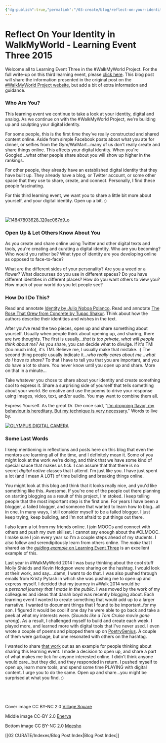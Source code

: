 ```yaml
---
{"dg-publish":true,"permalink":"/03-create/blog/reflect-on-your-identity-in-walk-my-world-learning-event-three-2015/","title":"Reflect On Your Identity in #WalkMyWorld - Learning Event Three 2015","tags":["walkmyworld"]}
---
```


# Reflect On Your Identity in WalkMyWorld - Learning Event Three 2015

Welcome all to Learning Event Three in the #WalkMyWorld Project. For the full write-up on this third learning event, please [click here](https://sites.google.com/site/walkmyworldproject/2015-learning-events/reflect-on-your-identity). This blog post will share the information presented in the original post on the [#WalkMyWorld Project website](https://sites.google.com/site/walkmyworldproject/), but add a bit of extra information and guidance.

### Who Are You?

This learning event we continue to take a look at your identity, digital and analog. As we continue on with the #WalkMyWorld Project, we're building up and sculpting your digital identity.

For some people, this is the first time they've really constructed and shared content online. Aside from simple Facebook posts about what you ate for dinner, or selfies from the Gym/WalMart...many of us don't really create and share things online. This affects your digital identity. When you're Googled...what other people share about you will show up higher in the rankings.

For other people, they already have an established digital identity that they have built up. They already have a blog, or Twitter account, or some other space that they use to share, create, and connect. Personally, I find these people fascinating.

For this third learning event, we want you to share a little bit more about yourself, and your digital identity. Open up a bit. :)

 

[![14847803628_120ac067d9_o](images/14847803628_120ac067d9_o-300x200.jpg)](http://wiobyrne.com/wp-content/uploads/2015/02/14847803628_120ac067d9_o.jpg)

### Open Up & Let Others Know About You

As you create and share online using Twitter and other digital texts and tools, you're creating and curating a digital identity. Who are you becoming? Who would you rather be? What type of identity are you developing online as opposed to face-to-face?

What are the different sides of your personality? Are you a weed or a flower? What discourses do you use in different spaces? Do you have different identities in different places? How do you want others to view you? How much of your world do you let people see?

### How Do I Do This?

Read and annotate [Identity by Julio Noboa Polanco](http://genius.com/Julio-noboa-polanco-identity-annotated). Read and annotate [The Rose That Grew from Concrete by Tupac Shakur](http://genius.com/2pac-the-rose-that-grew-from-concrete-autobiographical-annotated). Think about how the authors describe their identities and wishes in the text.

After you've read the two pieces, open up and share something about yourself. Usually when people think about opening up, and sharing, there are two thoughts. The first is usually..._that is too private, what will people think about me?_ As you share, you can decide what to divulge. If it's TMI (too much info), it's TMI. Believe me, I usually make that mistake. :) The second thing people usually indicate it..._who really cares about me...what do I have to share?_ To that I have to tell you that you are important, and you do have a lot to share. You never know until you open up and share. More on that in a minute...

Take whatever you chose to share about your identity and create something cool to express it. Share a surprising side of yourself that tells something about your world. Be creative and use the poems to drive your response using images, video, text, and/or audio. You may want to combine them all.

Express Yourself. As the great Dr. Dre once said, "[I'm dropping flavor, my behaviour is hereditary. But my technique is very necessary.](http://genius.com/Nwa-express-yourself-lyrics/)" Words to live by.

[![OLYMPUS DIGITAL CAMERA](images/21368516_c276eeb47b_o-300x225.jpg)](http://wiobyrne.com/wp-content/uploads/2015/02/21368516_c276eeb47b_o.jpg)

### Some Last Words

I keep mentioning in reflections and posts here on this blog that even the mentors are learning all of the time, and I definitely mean it. Some of you might look at the work we're doing, and think that we have some kind of special sauce that makes us tick. I can assure that that there is no secret _digital native_ classes that I attend. I'm just like you. I have just spent a lot (and I mean A LOT) of time building and breaking things online.

You might look at this blog and think that it looks really nice, and you'd like something like this. Awesome. If you're one of the people out there planning on starting blogging as a result of this project, I'm stoked. I keep telling people that the most important step is the first one. For years I have been a blogger, a failed blogger, and someone that wanted to learn how to blog...all in one. In many ways, I still consider myself to be a failed blogger. I just keep trying, keep building, and I'm not afraid to put things out there.

I also learn a lot from my friends online. I join MOOCs and connect with others and push my own skillset. I cannot say enough about the #CLMOOC. I make sure I join every year so I'm a couple steps ahead of my students. I also follow and serendipitously learn from others online. The _make_ that I shared as the [_guiding example_ on Learning Event Three](https://sites.google.com/site/walkmyworldproject/2015-learning-events/reflect-on-your-identity) is an excellent example of this.

Last year in #WalkMyWorld 2014 I was busy thinking about the cool stuff Molly Shields and Kevin Hodgson were sharing on the hashtag. I would look at their work, and say....damn, I want to do that. I was also pushed through emails from Kristy Pytash in which she was pushing me to open up and express myself. I decided that my journey in #Walk 2014 would be a _personal journey that I made in the public_. I was moved by the work of my colleagues and ideas that danah boyd was recently blogging about. Each learning event I wanted to create something that would add up to a larger narrative. I wanted to document things that I found to be important..for my son. I figured it would be cool if one day he were able to go back and take a peek at what my interests were. (_Sounds like a Tom Cruise movie gone wrong_). As a result, I challenged myself to build and create each week. I played more, and learned more with digital tools that I've never used. I even wrote a couple of poems and plopped them up on [PoetryGenius](http://genius.com/artists/W-ian-obyrne). A couple of them were garbage, but one resonated with others on the hashtag.

I wanted to share [that work](http://wiobyrne.com/from-the-apple-of-your-eye-poem-and-content-for-walkmyworld/) out as an example for people thinking about sharing this learning event. I made a decision to open up, and share a part of what makes me tick for anyone interested online. I didn't think anyone would care...but they did, and they responded in return. I pushed myself to open up, learn more tools, and spend some time PLAYING with digital content. I urge you to do the same. Open up and share...you might be surprised at what you find. :)

 

 

Cover image CC BY-NC 2.0 [Village Square](https://www.flickr.com/photos/38971527@N04/5924949480/in/photolist-a2yV4o-dSfAT3-dUsyMP-dUzJVN-dUzJWq-dUsyKg-dUzJZ7-bad7n6-94SnX6-dUMwDc-dUMvxc-dUMw7i-dUT6R5-dUMvoT-dUMvjX-dUMvAZ-dUTbh5-dUMvtH-dUMvPv-7xJi3Y-jmjHm2-jmmjUx-jmjEnB-jmmW3Q-8w3XMj-bad9w6-baegP8-iyvDJK-badUVH-bad5Zx-bad1Ct-93vYdr-bacTFt-jmjAtK-bacXci-bad1Tr-badfFx-bacW54-bacXVk-bacXti-bad3vZ-badapF-badf3e-bacZ2F-bad2Cz-badd2z-bad9nx-bad1kZ-bada5t-bacZ9P)

Middle image CC-BY 2.0 [Enerva](https://www.flickr.com/photos/enerva/14847803628/in/photolist-oC3SJh-cA1kwQ-5MQvaL-bWDGRB-5XMJvc-5os3Au-zVSnB-8CQuHf-98GZ4y-59AhVQ-afp7x-dtjkrp-3cfUVx-dt2ahe-sbWcd-dt2aiF-dt2akk-4VYCUT-9DSv5K-ejj8AL-4WTSij-ejjFvd-dtjxzd-8npmMR-8npqAg-8nprcZ-9kxGc7-nHF9bL-eQBSi8-dt2amt-dt2anR-P1tYa-4JK57G-dtjneD-dtjy2L-dtjyS5-3La4BM-Lo7m1-Loh1t-Lo9a5-Lo8aq-LoiEa-fNJJtm-8nprfV-8nprot-8nszkE-8nprqD-8nszb1-8npruV-8nprjM)

Bottom image CC BY-NC 2.0 [Meesho](https://www.flickr.com/photos/meesho/21368516/in/photolist-2Tw7G-8fVuv8-kiCybR-hWT6qi-6FQrjK-51i1ZU-6rACD1-6iZaMo-eA1opH-67npN4-6eMzZS-6sQvEp-5C1zH6-7Ntgf7-bHZtpi-75ETDZ-5jcMKP-6qa5d1-6wgK1L-3KZeRK-6bQyde-67X53M-6k5mYx-6b2AtV-63Cjh1-6iumac-cqyA4q-67nr66-5LFdXp-naigmS-7twV57-4Sxs3y-9tqHzc-7XTExQ-bqcVUM-9bGs6P-67sD3J-67CmXA-6nqedF-8MHFmb-6rL7Cc-6q8DjZ-6xYDeS-6xH795-6c8KL3-oeKizM-bqcJHT-bviNSC-6bFxYE-74SgWj)

[[02 CURATE/Indexes/Blog Post Index\|Blog Post Index]]